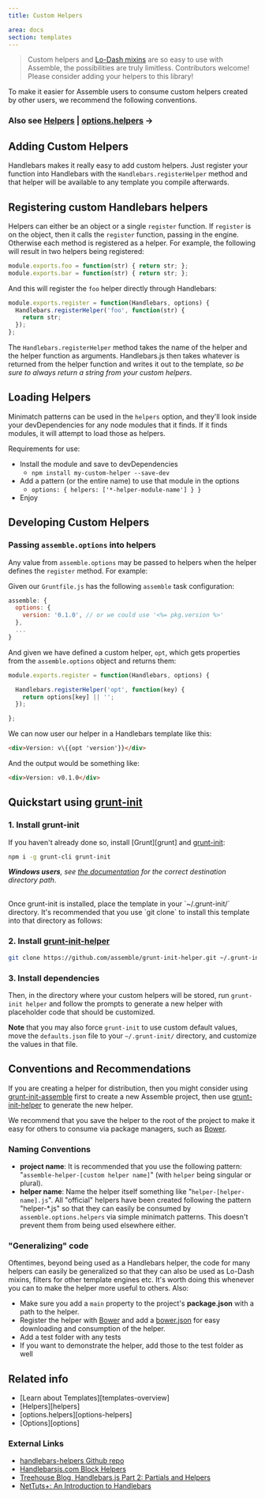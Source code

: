 ```yaml
---
title: Custom Helpers

area: docs
section: templates
---
```


> Custom helpers and [Lo-Dash mixins](./External-Libraries.html) are so easy to use with Assemble, the possibilities are truly limitless. Contributors welcome! Please consider adding your helpers to this library!

To make it easier for Assemble users to consume custom helpers created by other users, we recommend the following conventions.

### Also see [Helpers](./Helpers.html) | [options.helpers](./options-helpers.html) →

## Adding Custom Helpers

Handlebars makes it really easy to add custom helpers. Just register your function into Handlebars with the `Handlebars.registerHelper` method and that helper will be available to any template you compile afterwards.

## Registering custom Handlebars helpers

Helpers can either be an object or a single `register` function. If `register` is on the object, then it calls the `register` function, passing in the engine. Otherwise each method is registered as a helper. For example, the following will result in two helpers being registered:

```js
module.exports.foo = function(str) { return str; };
module.exports.bar = function(str) { return str; };
```

And this will register the `foo` helper directly through Handlebars:

```js
module.exports.register = function(Handlebars, options) {
  Handlebars.registerHelper('foo', function(str) {
    return str;
  });
};
```

The `Handlebars.registerHelper` method takes the name of the helper and the helper function as arguments. Handlebars.js then takes whatever is returned from the helper function and writes it out to the template, _so be sure to always return a string from your custom helpers_.

## Loading Helpers

Minimatch patterns can be used in the `helpers` option, and they'll look inside your devDependencies for any node modules that it finds. If it finds modules, it will attempt to load those as helpers.

Requirements for use:

 - Install the module and save to devDependencies
   - `npm install my-custom-helper --save-dev`
 - Add a pattern (or the entire name) to use that module in the options
   - `options: { helpers: ['*-helper-module-name'] } }`
 - Enjoy


## Developing Custom Helpers

### Passing `assemble.options` into helpers

Any value from `assemble.options` may be passed to helpers when the helper defines the `register` method. For example:

Given our `Gruntfile.js` has the following `assemble` task configuration:

```js
assemble: {
  options: {
    version: '0.1.0', // or we could use '<%= pkg.version %>'
  },
  ...
}
```

And given we have defined a custom helper, `opt`, which gets properties from the `assemble.options` object and returns them:

```js
module.exports.register = function(Handlebars, options) {

  Handlebars.registerHelper('opt', function(key) {
    return options[key] || '';
  });

};
```

We can now user our helper in a Handlebars template like this:

``` html
<div>Version: v\{{opt 'version'}}</div>
```

And the output would be something like:

``` html
<div>Version: v0.1.0</div>
```


## Quickstart using [grunt-init](https://github.com/gruntjs/grunt-init)

### 1. Install grunt-init
If you haven't already done so, install [Grunt][grunt] and [grunt-init][]:

``` bash
npm i -g grunt-cli grunt-init
```
_**Windows users**, see [the documentation][grunt-init] for the correct destination directory path_.

<br>
Once grunt-init is installed, place the template in your `~/.grunt-init/` directory. It's recommended that you use `git clone` to install this template into that directory as follows:


### 2. Install [grunt-init-helper](https://github.com/assemble/grunt-init-helper)

``` bash
git clone https://github.com/assemble/grunt-init-helper.git ~/.grunt-init/helper
```

### 3. Install dependencies

Then, in the directory where your custom helpers will be stored, run `grunt-init helper` and follow the prompts to generate a new helper with placeholder code that should be customized.

**Note** that you may also force `grunt-init` to use custom default values, move the `defaults.json` file to your `~/.grunt-init/` directory, and customize the values in that file.


## Conventions and Recommendations
If you are creating a helper for distribution, then you might consider using [grunt-init-assemble](https://github.com/assemble/grunt-init-assemble) first to create a new Assemble project, then use [grunt-init-helper](https://github.com/assemble/grunt-init-helper) to generate the new helper.

We recommend that you save the helper to the root of the project to make it easy for others to consume via package managers, such as [Bower](https://github.com/bower/bower).

### Naming Conventions
* **project name**: It is recommended that you use the following pattern: "`assemble-helper-[custom helper name]`" (with `helper` being singular or plural).
* **helper name**: Name the helper itself something like "`helper-[helper-name].js`". All "official" helpers have been created following the pattern "helper-*.js" so that they can easily be consumed by `assemble.options.helpers` via simple minimatch patterns. This doesn't prevent them from being used elsewhere either.

### "Generalizing" code
Oftentimes, beyond being used as a Handlebars helper, the code for many helpers can easily be generalized so that they can also be used as Lo-Dash mixins, filters for other template engines etc. It's worth doing this whenever you can to make the helper more useful to others. Also:

* Make sure you add a `main` property to the project's **package.json** with a path to the helper.
* Register the helper with [Bower](https://github.com/bower/bower) and add a [bower.json](https://github.com/bower/bower#defining-a-package) for easy downloading and consumption of the helper.
* Add a test folder with any tests
* If you want to demonstrate the helper, add those to the test folder as well


## Related info

* [Learn about Templates][templates-overview]
* [Helpers][helpers]
* [options.helpers][options-helpers]
* [Options][options]


### External Links

* [handlebars-helpers Github repo][handlebars-helpers]
* [Handlebarsjs.com Block Helpers](http://handlebarsjs.com/block_helpers.html "Block Helpers")
* [Treehouse Blog, Handlebars.js Part 2: Partials and Helpers](http://blog.teamtreehouse.com/handlebars-js-part-2-partials-and-helpers)
* [NetTuts+: An Introduction to Handlebars](http://net.tutsplus.com/tutorials/javascript-ajax/introduction-to-handlebars/)

[handlebars-helpers]: http://github.com/assemble/handlebars-helpers "Extensive collection of Handlebars helpers"
[grunt-init]: http:/gruntjs.com